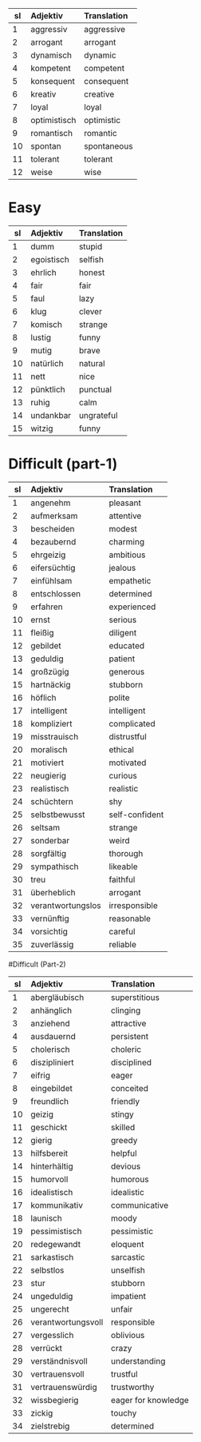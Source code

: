 

|sl| Adjektiv| Translation|
|--|:--|:--|
|1|aggressiv| aggressive|
|2|arrogant| arrogant|
|3|dynamisch| dynamic|
|4|kompetent| competent|
|5|konsequent| consequent|
|6|kreativ| creative|
|7|loyal| loyal|
|8|optimistisch| optimistic|
|9|romantisch| romantic|
|10|spontan| spontaneous|
|11|tolerant| tolerant|
|12|weise| wise|

# Easy

|sl| Adjektiv| Translation|
|--|:--|:--|
|1|dumm| stupid|
|2|egoistisch| selfish|
|3|ehrlich| honest|
|4|fair| fair|
|5|faul| lazy|
|6|klug| clever|
|7|komisch| strange|
|8|lustig| funny|
|9|mutig| brave|
|10|natürlich| natural|
|11|nett| nice|
|12|pünktlich| punctual|
|13|ruhig| calm|
|14|undankbar| ungrateful|
|15|witzig| funny|


# Difficult (part-1)

|sl| Adjektiv| Translation|
|--|:--|:--|
|1|angenehm| pleasant|
|2|aufmerksam| attentive|
|3|bescheiden| modest|
|4|bezaubernd| charming|
|5|ehrgeizig| ambitious|
|6|eifersüchtig| jealous|
|7|einfühlsam| empathetic|
|8|entschlossen| determined|
|9|erfahren| experienced|
|10|ernst| serious|
|11|fleißig| diligent|
|12|gebildet| educated|
|13|geduldig| patient|
|14|großzügig| generous|
|15|hartnäckig| stubborn|
|16|höflich| polite|
|17|intelligent| intelligent|
|18|kompliziert| complicated|
|19|misstrauisch| distrustful|
|20|moralisch| ethical|
|21|motiviert| motivated|
|22|neugierig| curious|
|23|realistisch| realistic|
|24|schüchtern| shy|
|25|selbstbewusst| self-confident|
|26|seltsam| strange|
|27|sonderbar| weird|
|28|sorgfältig| thorough|
|29|sympathisch| likeable|
|30|treu| faithful|
|31|überheblich| arrogant|
|32|verantwortungslos| irresponsible|
|33|vernünftig| reasonable|
|34|vorsichtig| careful|
|35|zuverlässig| reliable|


#Difficult (Part-2)

|sl| Adjektiv| Translation|
|--|:--|:--|
|1|abergläubisch| superstitious|
|2|anhänglich| clinging|
|3|anziehend| attractive|
|4|ausdauernd| persistent|
|5|cholerisch| choleric|
|6|diszipliniert| disciplined|
|7|eifrig| eager|
|8|eingebildet| conceited|
|9|freundlich| friendly|
|10|geizig| stingy|
|11|geschickt| skilled|
|12|gierig| greedy|
|13|hilfsbereit| helpful|
|14|hinterhältig| devious|
|15|humorvoll| humorous|
|16|idealistisch| idealistic|
|17|kommunikativ| communicative|
|18|launisch| moody|
|19|pessimistisch| pessimistic|
|20|redegewandt| eloquent|
|21|sarkastisch| sarcastic|
|22|selbstlos| unselfish|
|23|stur| stubborn|
|24|ungeduldig| impatient|
|25|ungerecht| unfair|
|26|verantwortungsvoll| responsible|
|27|vergesslich| oblivious|
|28|verrückt| crazy|
|29|verständnisvoll| understanding|
|30|vertrauensvoll| trustful|
|31|vertrauenswürdig| trustworthy|
|32|wissbegierig| eager for knowledge|
|33|zickig| touchy|
|34|zielstrebig| determined|
